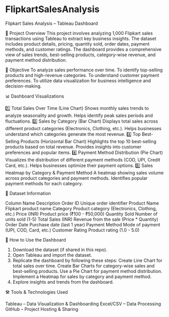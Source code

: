 # FlipkartSalesAnalysis

Flipkart Sales Analysis – Tableau Dashboard

📌 Project Overview
This project involves analyzing 1,000 Flipkart sales transactions using Tableau to extract key business insights. The dataset includes product details, pricing, quantity sold, order dates, payment methods, and customer ratings. The dashboard provides a comprehensive view of sales trends, best-selling products, category-wise revenue, and payment method distribution.


🎯 Objective
To analyze sales performance over time.
To identify top-selling products and high-revenue categories.
To understand customer payment preferences.
To utilize data visualization for business intelligence and decision-making.


📊 Dashboard Visualizations

1️⃣ Total Sales Over Time (Line Chart)
Shows monthly sales trends to analyze seasonality and growth.
Helps identify peak sales periods and fluctuations.
2️⃣ Sales by Category (Bar Chart)
Displays total sales across different product categories (Electronics, Clothing, etc.).
Helps businesses understand which categories generate the most revenue.
3️⃣ Top Best-Selling Products (Horizontal Bar Chart)
Highlights the top 10 best-selling products based on total revenue.
Provides insights into customer preferences and popular items.
4️⃣ Payment Method Distribution (Pie Chart)
Visualizes the distribution of different payment methods (COD, UPI, Credit Card, etc.).
Helps businesses optimize their payment options.
5️⃣ Sales Heatmap by Category & Payment Method
A heatmap showing sales volume across product categories and payment methods.
Identifies popular payment methods for each category.

📂 Dataset Information

Column Name	              Description
Order ID	                Unique order identifier
Product Name	            Flipkart product name
Category	                Product category (Electronics, Clothing, etc.)
Price (INR)	              Product price (₹100 - ₹50,000)
Quantity Sold	            Number of units sold (1-5)
Total Sales (INR)	        Revenue from the sale (Price * Quantity)
Order Date	              Purchase date (last 1 year)
Payment Method	          Mode of payment (UPI, COD, Card, etc.)
Customer Rating	          Product rating (1.0 - 5.0)


🚀 How to Use the Dashboard

1. Download the dataset (if shared in this repo).
2. Open Tableau and import the dataset.
3. Replicate the dashboard by following these steps:
      Create Line Chart for total sales over time.
      Create Bar Charts for category-wise sales and best-selling products.
      Use a Pie Chart for payment method distribution.
      Implement a Heatmap for sales by category and payment method.
4. Explore insights and trends from the dashboard.
   

🛠 Tools & Technologies Used

Tableau – Data Visualization & Dashboarding
Excel/CSV – Data Processing
GitHub – Project Hosting & Sharing
